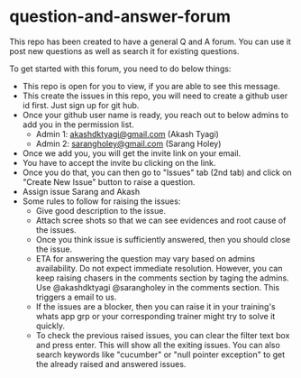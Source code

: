# question-and-answer-forum
This repo has been created to have a general Q and A forum. You can use it post new questions as well as search it for existing questions.

To get started with this forum, you need to do below things:

* This repo is open for you to view, if you are able to see this message.
* This create the issues in this repo, you will need to create a github user id first. Just sign up for git hub.
* Once your github user name is ready, you reach out to below admins to add you in the permission list.
  * Admin 1: akashdktyagi@gmail.com (Akash Tyagi)
  * Admin 2: sarangholey@gmail.com (Sarang Holey)
* Once we add you, you will get the invite link on your email.
* You have to accept the invite bu clicking on the link. 
* Once you do that, you can then go to "Issues" tab (2nd tab) and click on "Create New Issue" button to raise a question.
* Assign issue Sarang and Akash
* Some rules to follow for raising the issues:
  * Give good description to the issue.
  * Attach scree shots so that we can see evidences and root cause of the issues.
  * Once you think issue is sufficiently answered, then you should close the issue.
  * ETA for answering the question may vary based on admins availability. Do not expect immediate resolution. However, you can keep raising chasers in the comments     section by taging the admins. Use @akashdktyagi @sarangholey in the comments section. This triggers a email to us.
  * If the issues are a blocker, then you can raise it in your training's whats app grp or your corresponding trainer might try to solve it quickly.
  * To check the previous raised issues, you can clear the filter text box and press enter. This will show all the exiting issues. You can also search keywords like    "cucumber" or "null pointer exception" to get the already raised and answered issues.
